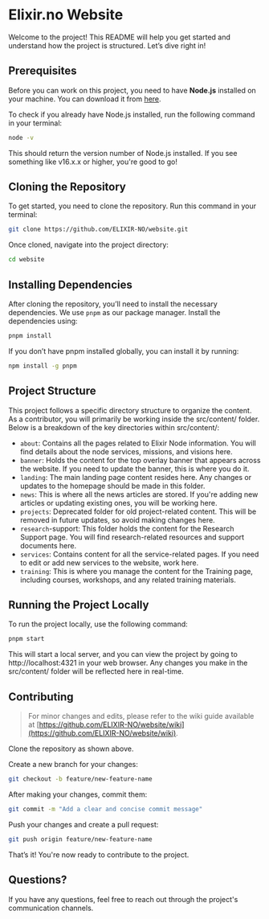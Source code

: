 # Elixir.no Website

Welcome to the project! This README will help you get started and understand how the project is structured. Let’s dive right in!

## Prerequisites

Before you can work on this project, you need to have **Node.js** installed on your machine. You can download it from [here](https://nodejs.org/).

To check if you already have Node.js installed, run the following command in your terminal:

```bash
node -v
```

This should return the version number of Node.js installed. If you see something like v16.x.x or higher, you're good to go!

## Cloning the Repository

To get started, you need to clone the repository. Run this command in your terminal:

```bash
git clone https://github.com/ELIXIR-NO/website.git
```

Once cloned, navigate into the project directory:

```bash
cd website
```

## Installing Dependencies

After cloning the repository, you’ll need to install the necessary dependencies. We use `pnpm` as our package manager. Install the dependencies using:

```bash
pnpm install
```

If you don’t have pnpm installed globally, you can install it by running:

```bash
npm install -g pnpm
```

## Project Structure

This project follows a specific directory structure to organize the content. As a contributor, you will primarily be working inside the src/content/ folder. Below is a breakdown of the key directories within src/content/:

- `about`: Contains all the pages related to Elixir Node information. You will find details about the node services, missions, and visions here.
- `banner`: Holds the content for the top overlay banner that appears across the website. If you need to update the banner, this is where you do it.
- `landing`: The main landing page content resides here. Any changes or updates to the homepage should be made in this folder.
- `news`: This is where all the news articles are stored. If you're adding new articles or updating existing ones, you will be working here.
- `projects`: Deprecated folder for old project-related content. This will be removed in future updates, so avoid making changes here.
- `research`-support: This folder holds the content for the Research Support page. You will find research-related resources and support documents here.
- `services`: Contains content for all the service-related pages. If you need to edit or add new services to the website, work here.
- `training`: This is where you manage the content for the Training page, including courses, workshops, and any related training materials.

## Running the Project Locally

To run the project locally, use the following command:

```bash
pnpm start
```

This will start a local server, and you can view the project by going to http://localhost:4321 in your web browser. Any changes you make in the src/content/ folder will be reflected here in real-time.

## Contributing

> For minor changes and edits, please refer to the wiki guide available at [https://github.com/ELIXIR-NO/website/wiki](https://github.com/ELIXIR-NO/website/wiki).

Clone the repository as shown above.

Create a new branch for your changes:

```bash
git checkout -b feature/new-feature-name
```

After making your changes, commit them:

```bash
git commit -m "Add a clear and concise commit message"
```

Push your changes and create a pull request:

```bash
git push origin feature/new-feature-name
```

That’s it! You're now ready to contribute to the project.

## Questions?

If you have any questions, feel free to reach out through the project's communication channels.

